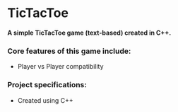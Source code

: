 # TicTacToe

**A simple TicTacToe game (text-based) created in C++.**

### Core features of this game include:
- Player vs Player compatibility

### Project specifications:
- Created using C++